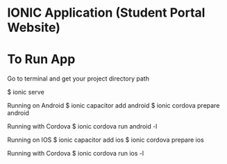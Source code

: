 # IONIC Application (Student Portal Website)

# To Run App
Go to terminal and get your project directory path

$ ionic serve

Running on Android
$ ionic capacitor add android
$ ionic cordova prepare android

Running with Cordova
$ ionic cordova run android -l

Running on IOS
$ ionic capacitor add ios
$ ionic cordova prepare ios

Running with Cordova
$ ionic cordova run ios -l

